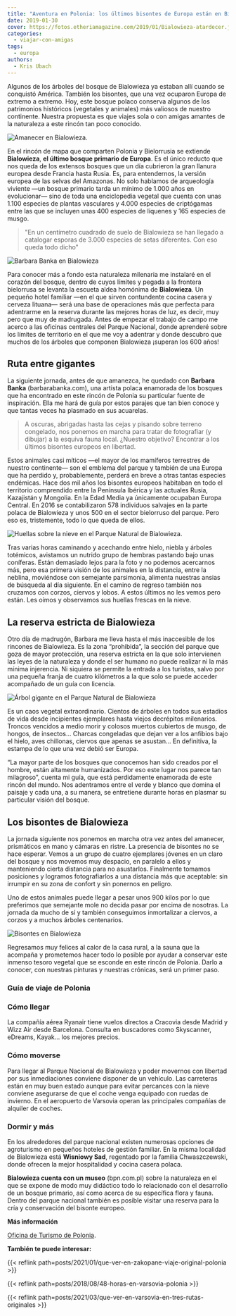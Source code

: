 ```yaml
---
title: "Aventura en Polonia: los últimos bisontes de Europa están en Bialowieza"
date: 2019-01-30
cover: https://fotos.etheriamagazine.com/2019/01/Bialowieza-atardecer.jpg
categories: 
  - viajar-con-amigas
tags: 
  - europa
authors: 
  - Kris Ubach
---
```


Algunos de los árboles del bosque de Bialowieza ya estaban allí cuando se conquistó 
América. También los bisontes, que una vez ocuparon Europa de extremo a extremo. Hoy, 
este bosque polaco conserva algunos de los patrimonios históricos (vegetales y animales) 
más valiosos de nuestro continente. Nuestra propuesta es que viajes sola o con amigas 
amantes de la naturaleza a este rincón tan poco conocido. 

![Amanecer en Bialowieza.](https://fotos.etheriamagazine.com/2019/01/Bialowieza-atardecer.jpg "Amanecer en Bialowieza. © Kris Ubach")

En el rincón de mapa que comparten Polonia y Bielorrusia se extiende **Bialowieza**, 
**el último bosque primario de Europa**. Es el único reducto que nos queda de los 
extensos bosques que un día cubrieron la gran llanura europea desde Francia hasta Rusia. 
Es, para entendernos, la versión europea de las selvas del Amazonas. No solo hablamos de 
arqueología viviente —un bosque primario tarda un mínimo de 1.000 años en evolucionar— 
sino de toda una enciclopedia vegetal que cuenta con unas 1.100 especies de plantas 
vasculares y 4.000 especies de criptógamas entre las que se incluyen unas 400 especies 
de líquenes y 165 especies de musgo. 

> "En un centímetro cuadrado de suelo de Bialowieza se han llegado a catalogar esporas de 
> 3.000 especies de setas diferentes. Con eso queda todo dicho" 

![Barbara Banka en Bialowieza](https://fotos.etheriamagazine.com/2019/01/Bialowieza-arboles.jpg "Barbara Banka, artista polaca que ha encontrado la inspiración en Bialowieza. © Kris Ubach")

Para conocer más a fondo esta naturaleza milenaria me instalaré en el corazón del 
bosque, dentro de cuyos límites y pegada a la frontera bielorrusa se levanta la escueta 
aldea homónima de **Bialowieza**. Un pequeño hotel familiar —en el que sirven 
contundente cocina casera y cerveza lituana— será una base de operaciones más que 
perfecta para adentrarme en la reserva durante las mejores horas de luz, es decir, muy 
pero que muy de madrugada. Antes de empezar el trabajo de campo me acerco a las oficinas 
centrales del Parque Nacional, donde aprenderé sobre los límites de territorio en el que 
me voy a adentrar y donde descubro que muchos de los árboles que componen Bialowieza 
¡superan los 600 años! 

## Ruta entre gigantes

La siguiente jornada, antes de que amanezca, he quedado con **Barbara Banka** 
(barbarabanka.com), una artista polaca enamorada de los bosques que ha encontrado en 
este rincón de Polonia su particular fuente de inspiración. Ella me hará de guía por 
estos parajes que tan bien conoce y que tantas veces ha plasmado en sus acuarelas. 

> A oscuras, abrigadas hasta las cejas y pisando sobre terreno congelado, nos ponemos en 
> marcha para tratar de fotografiar (y dibujar) a la esquiva fauna local. ¿Nuestro 
> objetivo? Encontrar a los últimos bisontes europeos en libertad. 

Estos animales casi míticos —el mayor de los mamíferos terrestres de nuestro continente— 
son el emblema del parque y también de una Europa que ha perdido y, probablemente, 
perderá en breve a otras tantas especies endémicas. Hace dos mil años los bisontes 
europeos habitaban en todo el territorio comprendido entre la Península Ibérica y las 
actuales Rusia, Kazajistán y Mongolia. En la Edad Media ya únicamente ocupaban Europa 
Central. En 2016 se contabilizaron 578 individuos salvajes en la parte polaca de 
Bialowieza y unos 500 en el sector bielorruso del parque. Pero eso es, tristemente, todo 
lo que queda de ellos. 

![Huellas sobre la nieve en el Parque Natural de Bialowieza.](https://fotos.etheriamagazine.com/2019/01/Bialowieza-huella.jpg "Huellas sobre la nieve en el Parque Natural de Bialowieza. © Kris Ubach")

Tras varias horas caminando y acechando entre hielo, niebla y árboles totémicos, 
avistamos un nutrido grupo de hembras pastando bajo unas coníferas. Están demasiado 
lejos para la foto y no podemos acercarnos más, pero esa primera visión de los animales 
en la distancia, entre la neblina, moviéndose con semejante parsimonia, alimenta 
nuestras ansias de búsqueda al día siguiente. En el camino de regreso también nos 
cruzamos con corzos, ciervos y lobos. A estos últimos no les vemos pero están. Les oímos 
y observamos sus huellas frescas en la nieve. 

## La reserva estricta de Bialowieza

Otro día de madrugón, Barbara me lleva hasta el más inaccesible de los rincones de 
Bialowieza. Es la zona “prohibida”, la sección del parque que goza de mayor protección, 
una reserva estricta en la que solo intervienen las leyes de la naturaleza y donde el 
ser humano no puede realizar ni la más mínima injerencia. Ni siquiera se permite la 
entrada a los turistas, salvo por una pequeña franja de cuatro kilómetros a la que solo 
se puede acceder acompañado de un guía con licencia. 

![Árbol gigante en el Parque Natural de Bialowieza](https://fotos.etheriamagazine.com/2019/01/Bialowieza-arbol-milenario.jpg "El Parque Natural de Bialowieza deja constancia de lo que una vez debió ser Europa. © Kris Ubach")

Es un caos vegetal extraordinario. Cientos de árboles en todos sus estadios de vida 
desde incipientes ejemplares hasta viejos decrépitos milenarios. Troncos vencidos a 
medio morir y colosos muertos cubiertos de musgo, de hongos, de insectos… Charcas 
congeladas que dejan ver a los anfibios bajo el hielo, aves chillonas, ciervos que 
apenas se asustan… En definitiva, la estampa de lo que una vez debió ser Europa. 

“La mayor parte de los bosques que conocemos han sido creados por el hombre, están 
altamente humanizados. Por eso este lugar nos parece tan milagroso”, cuenta mi guía, que 
está perdidamente enamorada de este rincón del mundo. Nos adentramos entre el verde y 
blanco que domina el paisaje y cada una, a su manera, se entretiene durante horas en 
plasmar su particular visión del bosque. 

## Los bisontes de Bialowieza

La jornada siguiente nos ponemos en marcha otra vez antes del amanecer, prismáticos en 
mano y cámaras en ristre. La presencia de bisontes no se hace esperar. Vemos a un grupo 
de cuatro ejemplares jóvenes en un claro del bosque y nos movemos muy despacio, en 
paralelo a ellos y manteniendo cierta distancia para no asustarlos. Finalmente tomamos 
posiciones y logramos fotografiarlos a una distancia más que aceptable: sin irrumpir en 
su zona de confort y sin ponernos en peligro. 

Uno de estos animales puede llegar a pesar unos 900 kilos por lo que preferimos que 
semejante mole no decida pasar por encima de nosotras. La jornada da mucho de sí y 
también conseguimos inmortalizar a ciervos, a corzos y a muchos árboles centenarios. 

![Bisontes en Bialowieza](https://fotos.etheriamagazine.com/2019/01/Bialowieza-bisontes.jpg "En Bialowieza están los últimos bisontes en libertad de Europa. © Kris Ubach")

Regresamos muy felices al calor de la casa rural, a la sauna que la acompaña y 
prometemos hacer todo lo posible por ayudar a conservar este inmenso tesoro vegetal que 
se esconde en este rincón de Polonia. Darlo a conocer, con nuestras pinturas y nuestras 
crónicas, será un primer paso. 

### Guía de viaje de Polonia

### Cómo llegar

La compañía aérea Ryanair tiene vuelos directos a Cracovia desde Madrid y Wizz Air desde 
Barcelona. Consulta en buscadores como Skyscanner, eDreams, Kayak... los mejores 
precios. 

### Cómo moverse

Para llegar al Parque Nacional de Bialowieza y poder movernos con libertad por sus 
inmediaciones conviene disponer de un vehículo. Las carreteras están en muy buen estado 
aunque para evitar percances con la nieve conviene asegurarse de que el coche venga 
equipado con ruedas de invierno. En el aeropuerto de Varsovia operan las principales 
compañías de alquiler de coches. 

### Dormir y más

En los alrededores del parque nacional existen numerosas opciones de agroturismo en 
pequeños hoteles de gestión familiar. En la misma localidad de Bialowieza está 
**Wisniowy Sad**, regentado por la familia Chwaszczewski, donde ofrecen la mejor 
hospitalidad y cocina casera polaca. 

**Bialowieza cuenta con un museo** (bpn.com.pl) sobre la naturaleza en el que se expone 
de modo muy didáctico todo lo relacionado con el desarrollo de un bosque primario, así 
como acerca de su específica flora y fauna. Dentro del parque nacional también es 
posible visitar una reserva para la cría y conservación del bisonte europeo. 

**Más información** 

[Oficina de Turismo de Polonia](https://www.polonia.travel/es). 

**También te puede interesar:** 

{{< reflink path=posts/2021/01/que-ver-en-zakopane-viaje-original-polonia >}} 

{{< reflink path=posts/2018/08/48-horas-en-varsovia-polonia >}} 

{{< reflink path=posts/2021/03/que-ver-en-varsovia-en-tres-rutas-originales >}}
